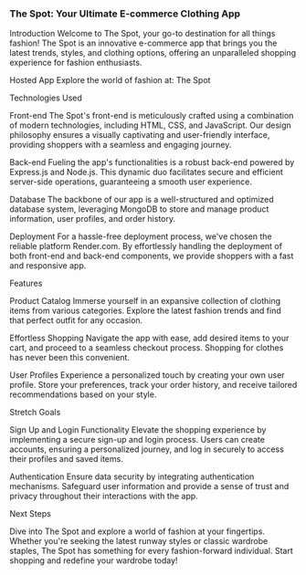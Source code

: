 ### The Spot: Your Ultimate E-commerce Clothing App

Introduction
Welcome to The Spot, your go-to destination for all things fashion! The Spot is an innovative e-commerce app that brings you the latest trends, styles, and clothing options, offering an unparalleled shopping experience for fashion enthusiasts.

Hosted App
Explore the world of fashion at: The Spot

Technologies Used

Front-end
The Spot's front-end is meticulously crafted using a combination of modern technologies, including HTML, CSS, and JavaScript. Our design philosophy ensures a visually captivating and user-friendly interface, providing shoppers with a seamless and engaging journey.

Back-end
Fueling the app's functionalities is a robust back-end powered by Express.js and Node.js. This dynamic duo facilitates secure and efficient server-side operations, guaranteeing a smooth user experience.

Database
The backbone of our app is a well-structured and optimized database system, leveraging MongoDB to store and manage product information, user profiles, and order history.

Deployment
For a hassle-free deployment process, we've chosen the reliable platform Render.com. By effortlessly handling the deployment of both front-end and back-end components, we provide shoppers with a fast and responsive app.

Features

Product Catalog
Immerse yourself in an expansive collection of clothing items from various categories. Explore the latest fashion trends and find that perfect outfit for any occasion.

Effortless Shopping
Navigate the app with ease, add desired items to your cart, and proceed to a seamless checkout process. Shopping for clothes has never been this convenient.

User Profiles
Experience a personalized touch by creating your own user profile. Store your preferences, track your order history, and receive tailored recommendations based on your style.

Stretch Goals

Sign Up and Login Functionality
Elevate the shopping experience by implementing a secure sign-up and login process. Users can create accounts, ensuring a personalized journey, and log in securely to access their profiles and saved items.

Authentication
Ensure data security by integrating authentication mechanisms. Safeguard user information and provide a sense of trust and privacy throughout their interactions with the app.

Next Steps

Dive into The Spot and explore a world of fashion at your fingertips. Whether you're seeking the latest runway styles or classic wardrobe staples, The Spot has something for every fashion-forward individual. Start shopping and redefine your wardrobe today!
